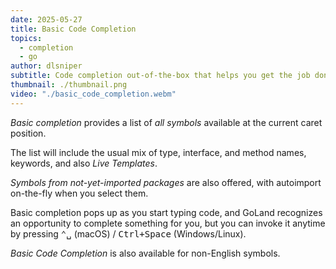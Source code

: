 ```yaml
---
date: 2025-05-27
title: Basic Code Completion
topics:
  - completion
  - go
author: dlsniper
subtitle: Code completion out-of-the-box that helps you get the job done.
thumbnail: ./thumbnail.png
video: "./basic_code_completion.webm"
---
```


_Basic completion_ provides a list of _all symbols_ available at the current caret position.

The list will include the usual mix of type, interface, and method names, keywords, and also _Live Templates_.

_Symbols from not-yet-imported packages_ are also offered, with autoimport on-the-fly when you select them.

Basic completion pops up as you start typing code, and GoLand recognizes an opportunity to complete something for you, but you can invoke it anytime by pressing <kbd>⌃␣</kbd> (macOS) / <kbd>Ctrl+Space</kbd> (Windows/Linux).

_Basic Code Completion_ is also available for non-English symbols.
